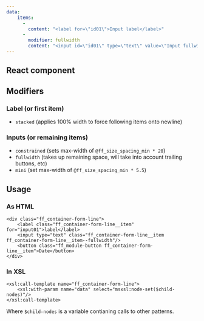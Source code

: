 ```yaml
---
data:
    items: 
      -
        content: "<label for=\"id01\">Input label</label>"
      -              
        modifier: fullwidth
        content: "<input id=\"id01\" type=\"text\" value=\"Input fullwidth\"/>"
---
```


## React component

<div data-ff_container-form-line="" ></div>

## Modifiers

### Label (or first item)

- `stacked` (applies 100% width to force following items onto newline)

### Inputs (or remaining items)

- `constrained` (sets max-width of `@ff_size_spacing_min * 20`)
- `fullwidth` (takes up remaining space, will take into account trailing buttons, etc)
- `mini` (set max-width of `@ff_size_spacing_min * 5.5`)

## Usage
### As HTML
```
<div class="ff_container-form-line">
    <label class="ff_container-form-line__item" for="input01">label</label>
    <input type="text" class="ff_container-form-line__item ff_container-form-line__item--fullwidth"/>
    <button class="ff_module-button ff_container-form-line__item">Date</button>
</div>
```

### In XSL
```
<xsl:call-template name="ff_container-form-line">
    <xsl:with-param name="data" select="msxsl:node-set($child-nodes)"/>
</xsl:call-template>
```

Where `$child-nodes` is a variable contianing calls to other patterns.
